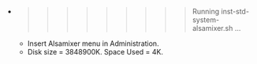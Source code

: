 * >>>>>>>>> Running inst-std-system-alsamixer.sh ...
  * Insert Alsamixer menu in Administration.
  * Disk size = 3848900K. Space Used = 4K.
